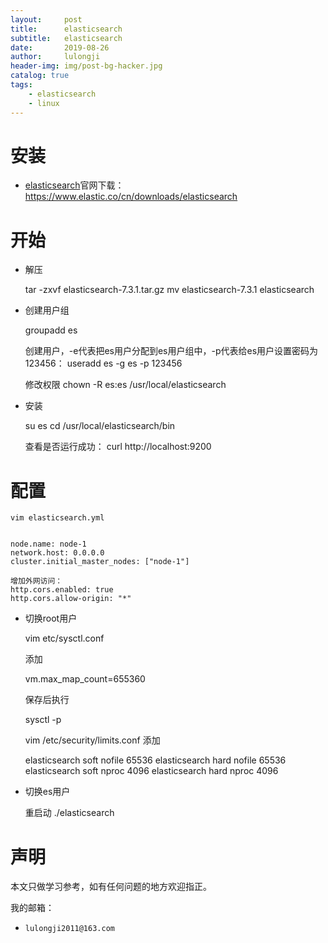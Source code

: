 ```yaml
---
layout:     post
title:      elasticsearch
subtitle:   elasticsearch
date:       2019-08-26
author:     lulongji
header-img: img/post-bg-hacker.jpg
catalog: true
tags:
    - elasticsearch
    - linux
---
```


# 安装

- [elasticsearch](https://www.elastic.co/cn/downloads/elasticsearch)官网下载：https://www.elastic.co/cn/downloads/elasticsearch


# 开始

- 解压


    tar -zxvf elasticsearch-7.3.1.tar.gz 
    mv elasticsearch-7.3.1 elasticsearch


- 创建用户组


    groupadd es

    创建用户，-e代表把es用户分配到es用户组中，-p代表给es用户设置密码为123456：
    useradd es -g es -p 123456

    修改权限
    chown -R es:es /usr/local/elasticsearch


- 安装


    su es
    cd /usr/local/elasticsearch/bin
        

    查看是否运行成功：
    curl http://localhost:9200

# 配置



    vim elasticsearch.yml


    node.name: node-1 
    network.host: 0.0.0.0
    cluster.initial_master_nodes: ["node-1"]

    增加外网访问：
    http.cors.enabled: true
    http.cors.allow-origin: "*"


- 切换root用户


    vim  etc/sysctl.conf 
    
    添加

    vm.max_map_count=655360

    保存后执行

    sysctl -p

    vim /etc/security/limits.conf
    添加

    elasticsearch soft nofile 65536
    elasticsearch hard nofile 65536
    elasticsearch soft nproc 4096
    elasticsearch hard nproc 4096

- 切换es用户 


    重启动
    ./elasticsearch



# 声明
本文只做学习参考，如有任何问题的地方欢迎指正。

我的邮箱：
- ```lulongji2011@163.com```